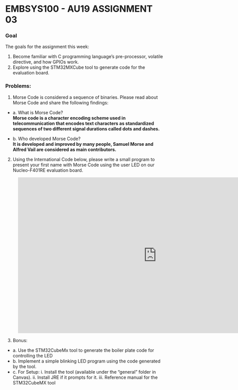 # EMBSYS100 - AU19 ASSIGNMENT 03
### Goal
The goals for the assignment this week:
1. Become familiar with C programming language’s pre-processor, volatile directive, and how GPIOs work.
2. Explore using the STM32MXCube tool to generate code for the evaluation board.

### Problems:
1. Morse Code is considered a sequence of binaries. Please read about Morse Code and share the following findings:  

* a. What is Morse Code?  
__Morse code is a character encoding scheme used in telecommunication that encodes text characters as standardized sequences of two different signal durations called dots and dashes.__  

* b. Who developed Morse Code?  
__It is developed and improved by many people, Samuel Morse and Alfred Vail are considered as main contributors.__
2. Using the International Code below, please write a small program to present your first name with Morse Code using the user LED on our Nucleo-F401RE evaluation board.

<figure class="video_container">
<iframe width="869" height="489" src="https://www.youtube.com/embed/mSN4WBeNpio" frameborder="0" allow="accelerometer; autoplay; encrypted-media; gyroscope; picture-in-picture" allowfullscreen></iframe>
</figure>

  3. Bonus:  
* a. Use the STM32CubeMx tool to generate the boiler plate code for controlling the LED
* b. Implement a simple blinking LED program using the code generated by the tool.
* c. For Setup:
i. Install the tool (available under the “general” folder in Canvas).
ii. Install JRE if it prompts for it.
iii. Reference manual for the STM32CubeMX tool
